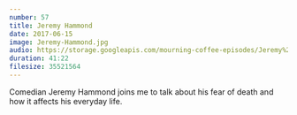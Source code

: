 ```yaml
---
number: 57
title: Jeremy Hammond
date: 2017-06-15
image: Jeremy-Hammond.jpg
audio: https://storage.googleapis.com/mourning-coffee-episodes/Jeremy%20Hammond%20Release.mp3
duration: 41:22
filesize: 35521564
---
```


Comedian Jeremy Hammond joins me to talk about his fear of death and how it affects his everyday life.
